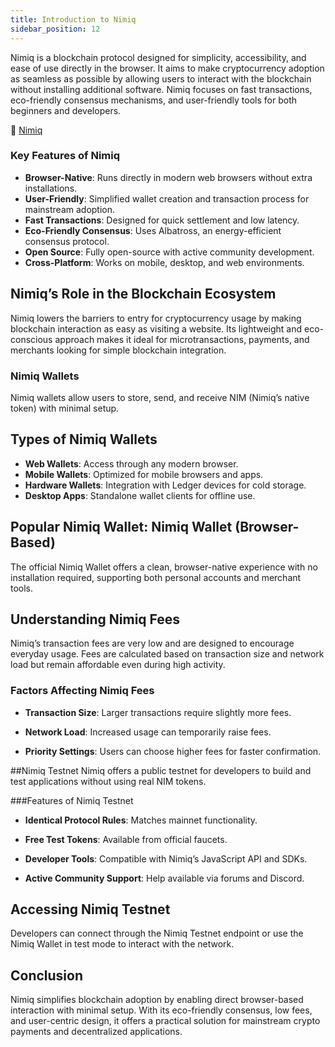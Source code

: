 ```yaml
---
title: Introduction to Nimiq
sidebar_position: 12
---
```


Nimiq is a blockchain protocol designed for simplicity, accessibility, and ease of use directly in the browser. It aims to make cryptocurrency adoption as seamless as possible by allowing users to interact with the blockchain without installing additional software. Nimiq focuses on fast transactions, eco-friendly consensus mechanisms, and user-friendly tools for both beginners and developers.

🔗 [Nimiq](https://www.nimiq.com/)

### Key Features of Nimiq
* **Browser-Native**: Runs directly in modern web browsers without extra installations.
* **User-Friendly**: Simplified wallet creation and transaction process for mainstream adoption.
* **Fast Transactions**: Designed for quick settlement and low latency.
* **Eco-Friendly Consensus**: Uses Albatross, an energy-efficient consensus protocol.
* **Open Source**: Fully open-source with active community development.
* **Cross-Platform**: Works on mobile, desktop, and web environments.

## Nimiq’s Role in the Blockchain Ecosystem
Nimiq lowers the barriers to entry for cryptocurrency usage by making blockchain interaction as easy as visiting a website. Its lightweight and eco-conscious approach makes it ideal for microtransactions, payments, and merchants looking for simple blockchain integration.

### Nimiq Wallets
Nimiq wallets allow users to store, send, and receive NIM (Nimiq’s native token) with minimal setup.

## Types of Nimiq Wallets
* **Web Wallets**: Access through any modern browser.
* **Mobile Wallets**: Optimized for mobile browsers and apps.
* **Hardware Wallets**: Integration with Ledger devices for cold storage.
* **Desktop Apps**: Standalone wallet clients for offline use.

## Popular Nimiq Wallet: Nimiq Wallet (Browser-Based)
The official Nimiq Wallet offers a clean, browser-native experience with no installation required, supporting both personal accounts and merchant tools.

## Understanding Nimiq Fees
Nimiq’s transaction fees are very low and are designed to encourage everyday usage. Fees are calculated based on transaction size and network load but remain affordable even during high activity.

### Factors Affecting Nimiq Fees
* **Transaction Size**: Larger transactions require slightly more fees.

* **Network Load**: Increased usage can temporarily raise fees.

* **Priority Settings**: Users can choose higher fees for faster confirmation.

##Nimiq Testnet
Nimiq offers a public testnet for developers to build and test applications without using real NIM tokens.

###Features of Nimiq Testnet
* **Identical Protocol Rules**: Matches mainnet functionality.

* **Free Test Tokens**: Available from official faucets.

* **Developer Tools**: Compatible with Nimiq’s JavaScript API and SDKs.

* **Active Community Support**: Help available via forums and Discord.

## Accessing Nimiq Testnet
Developers can connect through the Nimiq Testnet endpoint or use the Nimiq Wallet in test mode to interact with the network.

## Conclusion
Nimiq simplifies blockchain adoption by enabling direct browser-based interaction with minimal setup. With its eco-friendly consensus, low fees, and user-centric design, it offers a practical solution for mainstream crypto payments and decentralized applications.